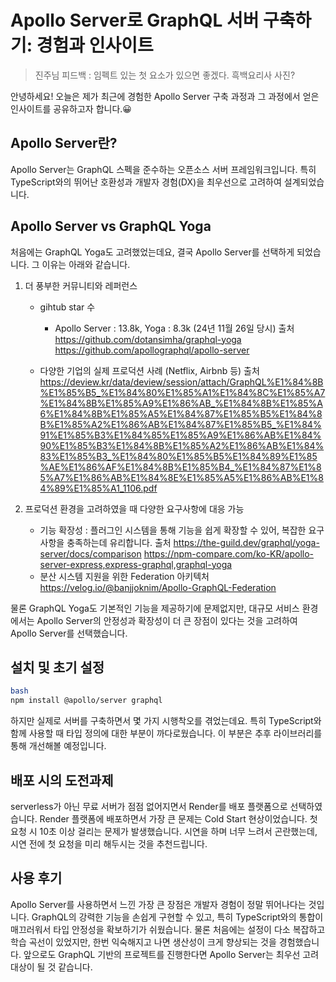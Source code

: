 # Apollo Server로 GraphQL 서버 구축하기: 경험과 인사이트

> 진주님 피드백 : 임펙트 있는 첫 요소가 있으면 좋겠다.
> 흑백요리사 사진?

안녕하세요! 오늘은 제가 최근에 경험한 Apollo Server 구축 과정과 그 과정에서 얻은 인사이트를 공유하고자 합니다.😀

## Apollo Server란?

Apollo Server는 GraphQL 스펙을 준수하는 오픈소스 서버 프레임워크입니다. 특히 TypeScript와의 뛰어난 호환성과 개발자 경험(DX)을 최우선으로 고려하여 설계되었습니다.

## Apollo Server vs GraphQL Yoga

처음에는 GraphQL Yoga도 고려했었는데요, 결국 Apollo Server를 선택하게 되었습니다.
그 이유는 아래와 같습니다.

1. 더 풍부한 커뮤니티와 레퍼런스

   - gihtub star 수

     - Apollo Server : 13.8k, Yoga : 8.3k (24년 11월 26일 당시)
       출처
       https://github.com/dotansimha/graphql-yoga
       https://github.com/apollographql/apollo-server

   - 다양한 기업의 실제 프로덕션 사례 (Netflix, Airbnb 등)
     출처
     https://deview.kr/data/deview/session/attach/GraphQL%E1%84%8B%E1%85%B5_%E1%84%80%E1%85%A1%E1%84%8C%E1%85%A7%E1%84%8B%E1%85%A9%E1%86%AB_%E1%84%8B%E1%85%A6%E1%84%8B%E1%85%A5%E1%84%87%E1%85%B5%E1%84%8B%E1%85%A2%E1%86%AB%E1%84%87%E1%85%B5_%E1%84%91%E1%85%B3%E1%84%85%E1%85%A9%E1%86%AB%E1%84%90%E1%85%B3%E1%84%8B%E1%85%A2%E1%86%AB%E1%84%83%E1%85%B3_%E1%84%80%E1%85%B5%E1%84%89%E1%85%AE%E1%86%AF%E1%84%8B%E1%85%B4_%E1%84%87%E1%85%A7%E1%86%AB%E1%84%8E%E1%85%A5%E1%86%AB%E1%84%89%E1%85%A1_1106.pdf

2. 프로덕션 환경을 고려하였을 때 다양한 요구사항에 대응 가능

   - 기능 확장성 : 플러그인 시스템을 통해 기능을 쉽게 확장할 수 있어, 복잡한 요구사항을 충족하는데 유리합니다.
     출처
     https://the-guild.dev/graphql/yoga-server/docs/comparison
     https://npm-compare.com/ko-KR/apollo-server-express,express-graphql,graphql-yoga
   - 분산 시스템 지원을 위한 Federation 아키텍처
     https://velog.io/@banjjoknim/Apollo-GraphQL-Federation

물론 GraphQL Yoga도 기본적인 기능을 제공하기에 문제없지만, 대규모 서비스 환경에서는 Apollo Server의 안정성과 확장성이 더 큰 장점이 있다는 것을 고려하여 Apollo Server를 선택했습니다.

## 설치 및 초기 설정

```bash
bash
npm install @apollo/server graphql
```

하지만 실제로 서버를 구축하면서 몇 가지 시행착오를 겪었는데요. 특히 TypeScript와 함께 사용할 때 타입 정의에 대한 부분이 까다로웠습니다.
이 부분은 추후 라이브러리를 통해 개선해볼 예정입니다.

## 배포 시의 도전과제

serverless가 아닌 무료 서버가 점점 없어지면서 Render를 배포 플랫폼으로 선택하였습니다.
Render 플랫폼에 배포하면서 가장 큰 문제는 Cold Start 현상이었습니다. 첫 요청 시 10초 이상 걸리는 문제가 발생했습니다. 시연을 하며 너무 느려서 곤란했는데, 시연 전에 첫 요청을 미리 해두시는 것을 추천드립니다.

## 사용 후기

Apollo Server를 사용하면서 느낀 가장 큰 장점은 개발자 경험이 정말 뛰어나다는 것입니다. GraphQL의 강력한 기능을 손쉽게 구현할 수 있고, 특히 TypeScript와의 통합이 매끄러워서 타입 안정성을 확보하기가 쉬웠습니다.
물론 처음에는 설정이 다소 복잡하고 학습 곡선이 있었지만, 한번 익숙해지고 나면 생산성이 크게 향상되는 것을 경험했습니다.
앞으로도 GraphQL 기반의 프로젝트를 진행한다면 Apollo Server는 최우선 고려 대상이 될 것 같습니다.
